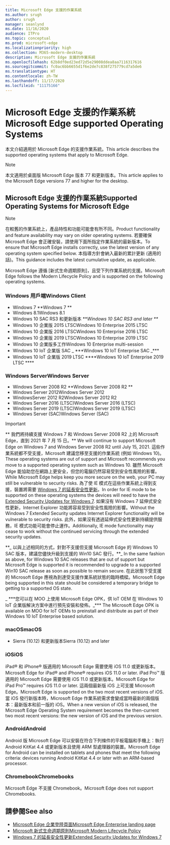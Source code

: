 ```yaml
---
title: Microsoft Edge 支援的作業系統
ms.author: srugh
author: srugh
manager: seanlynd
ms.date: 11/16/2020
audience: ITPro
ms.topic: conceptual
ms.prod: microsoft-edge
ms.localizationpriority: high
ms.collection: M365-modern-desktop
description: Microsoft Edge 支援的作業系統
ms.openlocfilehash: 62b8df0ed23ed72d5e29008ddea8aa7116317616
ms.sourcegitcommit: fc0ac6bb6655d1f6e2de7c838f275779cd7a5de6
ms.translationtype: HT
ms.contentlocale: zh-TW
ms.lasthandoff: 11/17/2020
ms.locfileid: "11175166"
---
```

# <span data-ttu-id="2ad12-103">Microsoft Edge 支援的作業系統</span><span class="sxs-lookup"><span data-stu-id="2ad12-103">Microsoft Edge supported Operating Systems</span></span>

<span data-ttu-id="2ad12-104">本文介紹適用於 Microsoft Edge 的支援作業系統。</span><span class="sxs-lookup"><span data-stu-id="2ad12-104">This article describes the supported operating systems that apply to Microsoft Edge.</span></span>

> [!NOTE]
> <span data-ttu-id="2ad12-105">本文適用於桌面版 Microsoft Edge 版本 77 和更新版本。</span><span class="sxs-lookup"><span data-stu-id="2ad12-105">This article applies to the Microsoft Edge versions 77 and higher for the desktop.</span></span>

## <span data-ttu-id="2ad12-106">Microsoft Edge 支援的作業系統</span><span class="sxs-lookup"><span data-stu-id="2ad12-106">Supported Operating Systems for Microsoft Edge</span></span>

> [!NOTE]
> <span data-ttu-id="2ad12-107">在較舊的作業系統上，產品特性和功能可能會有所不同。</span><span class="sxs-lookup"><span data-stu-id="2ad12-107">Product functionality and feature availability may vary on older operating systems.</span></span> <span data-ttu-id="2ad12-108">若要確保 Microsoft Edge 會正確安裝，請使用下面所指定作業系統的最新版本。</span><span class="sxs-lookup"><span data-stu-id="2ad12-108">To ensure that Microsoft Edge installs correctly, use the latest version of any operating system specified below.</span></span> <span data-ttu-id="2ad12-109">本指導方針會納入最新的累計更新 (適用的話)。</span><span class="sxs-lookup"><span data-stu-id="2ad12-109">This guidance includes the latest cumulative update, as applicable.</span></span>

<span data-ttu-id="2ad12-110">Microsoft Edge 遵循 [新式生命週期原則]，且受下列作業系統的支援。</span><span class="sxs-lookup"><span data-stu-id="2ad12-110">Microsoft Edge follows the Modern Lifecycle Policy and is supported on the following operating systems.</span></span>

### <span data-ttu-id="2ad12-111">Windows 用戶端</span><span class="sxs-lookup"><span data-stu-id="2ad12-111">Windows Client</span></span>

- <span data-ttu-id="2ad12-112">Windows 7 \*\*</span><span class="sxs-lookup"><span data-stu-id="2ad12-112">Windows 7 \*\*</span></span>
- <span data-ttu-id="2ad12-113">Windows 8.1</span><span class="sxs-lookup"><span data-stu-id="2ad12-113">Windows 8.1</span></span>
- <span data-ttu-id="2ad12-114">Windows 10 SAC RS3 和更新版本 \*\*_</span><span class="sxs-lookup"><span data-stu-id="2ad12-114">Windows 10 SAC RS3 and later \*\*_</span></span>
- <span data-ttu-id="2ad12-115">Windows 10 企業版 2015 LTSC</span><span class="sxs-lookup"><span data-stu-id="2ad12-115">Windows 10 Enterprise 2015 LTSC</span></span>
- <span data-ttu-id="2ad12-116">Windows 10 企業版 2016 LTSC</span><span class="sxs-lookup"><span data-stu-id="2ad12-116">Windows 10 Enterprise 2016 LTSC</span></span>
- <span data-ttu-id="2ad12-117">Windows 10 企業版 2019 LTSC</span><span class="sxs-lookup"><span data-stu-id="2ad12-117">Windows 10 Enterprise 2019 LTSC</span></span>
- <span data-ttu-id="2ad12-118">Windows 10 企業版多工作</span><span class="sxs-lookup"><span data-stu-id="2ad12-118">Windows 10 Enterprise multi-session</span></span>
- <span data-ttu-id="2ad12-119">Windows 10 IoT 企業版 SAC _ \*\*\*</span><span class="sxs-lookup"><span data-stu-id="2ad12-119">Windows 10 IoT Enterprise SAC _\*\*\*</span></span>
- <span data-ttu-id="2ad12-120">Windows 10 IoT 企業版 2019 LTSC \*\*\*\*</span><span class="sxs-lookup"><span data-stu-id="2ad12-120">Windows 10 IoT Enterprise 2019 LTSC \*\*\*\*</span></span>



### <span data-ttu-id="2ad12-121">Windows Server</span><span class="sxs-lookup"><span data-stu-id="2ad12-121">Windows Server</span></span>

- <span data-ttu-id="2ad12-122">Windows Server 2008 R2 \*\*</span><span class="sxs-lookup"><span data-stu-id="2ad12-122">Windows Server 2008 R2 \*\*</span></span>
- <span data-ttu-id="2ad12-123">Windows Server 2012</span><span class="sxs-lookup"><span data-stu-id="2ad12-123">Windows Server 2012</span></span>
- <span data-ttu-id="2ad12-124">WindowsServer 2012 R2</span><span class="sxs-lookup"><span data-stu-id="2ad12-124">Windows Server 2012 R2</span></span>
- <span data-ttu-id="2ad12-125">Windows Server 2016 (LTSC)</span><span class="sxs-lookup"><span data-stu-id="2ad12-125">Windows Server 2016 (LTSC)</span></span>
- <span data-ttu-id="2ad12-126">Windows Server 2019 (LTSC)</span><span class="sxs-lookup"><span data-stu-id="2ad12-126">Windows Server 2019 (LTSC)</span></span>
- <span data-ttu-id="2ad12-127">Windows Server (SAC)</span><span class="sxs-lookup"><span data-stu-id="2ad12-127">Windows Server (SAC)</span></span>

> [!IMPORTANT]
> <span data-ttu-id="2ad12-128">\*\* 我們將持續支援 Windows 7 和 Windows Server 2008 R2 上的 Microsoft Edge，直到 2021 年 7 月 15 日。</span><span class="sxs-lookup"><span data-stu-id="2ad12-128">\*\* We will continue to support Microsoft Edge on Windows 7 and Windows Server 2008 R2 until July 15, 2021.</span></span> <span data-ttu-id="2ad12-129">這些作業系統都不受支援，Microsoft 建議您移至支援的作業系統 (例如 Windows 10)。</span><span class="sxs-lookup"><span data-stu-id="2ad12-129">These operating systems are out of support and Microsoft recommends you move to a supported operating system such as Windows 10.</span></span> <span data-ttu-id="2ad12-130">雖然 Microsoft Edge 能協助您在網路上更安全，但您的電腦仍然容易受到安全性風險的影響。</span><span class="sxs-lookup"><span data-stu-id="2ad12-130">While Microsoft Edge helps keep you more secure on the web, your PC may still be vulnerable to security risks.</span></span> <span data-ttu-id="2ad12-131">為了使 IE 模式在這些作業系統上得到支援，裝置將需要 [Windows 7 的延長安全性更新](https://support.microsoft.com/help/4527878/faq-about-extended-security-updates-for-windows-7)。</span><span class="sxs-lookup"><span data-stu-id="2ad12-131">In order for IE mode to be supported on these operating systems the devices will need to have the [Extended Security Updates for Windows 7](https://support.microsoft.com/help/4527878/faq-about-extended-security-updates-for-windows-7).</span></span> <span data-ttu-id="2ad12-132">如果沒有 Windows 7 延伸式安全性更新，Internet Explorer 功能將容易受到安全性風險的影響。</span><span class="sxs-lookup"><span data-stu-id="2ad12-132">Without the Windows 7 Extended Security updates Internet Explorer functionality will be vulnerable to security risks.</span></span> <span data-ttu-id="2ad12-133">此外，如果沒有透過延伸式安全性更新持續提供服務，IE 模式功能可能會停止運作。</span><span class="sxs-lookup"><span data-stu-id="2ad12-133">Additionally, IE mode functionality may cease to work without the continued servicing through the extended security updates.</span></span>  
>
> <span data-ttu-id="2ad12-134">\*\*_ 以與上述相同的方式，針對不支援但支援 Microsoft Edge 的 Windows 10 SAC 版本，建議您儘快升級到支援的 Win10 SAC 發行。</span><span class="sxs-lookup"><span data-stu-id="2ad12-134">\*\*_ In the same fashion as above, for Windows 10 SAC releases that are out of support but Microsoft Edge is supported it is recommended to upgrade to a supported Win10 SAC release as soon as possible to remain secure.</span></span> <span data-ttu-id="2ad12-135">在此狀態下受支援的 Microsoft Edge 應視為到達受支援作業系統狀態的臨時橋樑。</span><span class="sxs-lookup"><span data-stu-id="2ad12-135">Microsoft Edge being supported in this state should be considered a temporary bridge to getting to a supported OS state.</span></span>
>
> <span data-ttu-id="2ad12-136">_ \*\*\*您可以在 MOO 上使用 Microsoft Edge OPK，供 loT OEM 在 Windows 10 IoT 企業版解決方案中進行預先安裝和發佈。</span><span class="sxs-lookup"><span data-stu-id="2ad12-136">_\*\*\* The Microsoft Edge OPK is available on MOO for IoT OEMs to preinstall and distribute as part of their Windows 10 IoT Enterprise based solution.</span></span>

### <span data-ttu-id="2ad12-137">macOS</span><span class="sxs-lookup"><span data-stu-id="2ad12-137">macOS</span></span>

- <span data-ttu-id="2ad12-138">Sierra (10.12) 和更新版本</span><span class="sxs-lookup"><span data-stu-id="2ad12-138">Sierra (10.12) and later</span></span>

### <span data-ttu-id="2ad12-139">iOS</span><span class="sxs-lookup"><span data-stu-id="2ad12-139">iOS</span></span>

<span data-ttu-id="2ad12-140">iPad&reg; 和 iPhone&reg; 版適用的 Microsoft Edge 需要使用 iOS 11.0 或更新版本。</span><span class="sxs-lookup"><span data-stu-id="2ad12-140">Microsoft Edge for iPad&reg; and iPhone&reg; requires iOS 11.0 or later.</span></span> <span data-ttu-id="2ad12-141">iPad Pro&trade; 版適用的 Microsoft Edge 需要使用 iOS 11.0 或更新版本。</span><span class="sxs-lookup"><span data-stu-id="2ad12-141">Microsoft Edge for iPad Pro&trade; requires iOS 11.0 or later.</span></span> <span data-ttu-id="2ad12-142">這兩個最新版 iOS 上可支援 Microsoft Edge。</span><span class="sxs-lookup"><span data-stu-id="2ad12-142">Microsoft Edge is supported on the two most recent versions of iOS.</span></span> <span data-ttu-id="2ad12-143">當 iOS 發行新版本時，Microsoft Edge 作業系統需求會變成當時最新的兩個版本：最新版本和前一版的 iOS。</span><span class="sxs-lookup"><span data-stu-id="2ad12-143">When a new version of iOS is released, the Microsoft Edge Operating System requirement becomes the then-current two most recent versions: the new version of iOS and the previous version.</span></span>

### <span data-ttu-id="2ad12-144">Android</span><span class="sxs-lookup"><span data-stu-id="2ad12-144">Android</span></span>

<span data-ttu-id="2ad12-145">Android 版 Microsoft Edge 可以安裝在符合下列條件的平板電腦和手機上：執行 Android KitKat 4.4 或更新版本且使用 ARM 型處理器的裝置。</span><span class="sxs-lookup"><span data-stu-id="2ad12-145">Microsoft Edge for Android can be installed on tablets and phones that meet the following criteria: devices running Android KitKat 4.4 or later with an ARM-based processor.</span></span>

### <span data-ttu-id="2ad12-146">Chromebook</span><span class="sxs-lookup"><span data-stu-id="2ad12-146">Chromebooks</span></span>

<span data-ttu-id="2ad12-147">Microsoft Edge 不支援 Chromebook。</span><span class="sxs-lookup"><span data-stu-id="2ad12-147">Microsoft Edge does not support Chromebooks.</span></span>

## <span data-ttu-id="2ad12-148">請參閱</span><span class="sxs-lookup"><span data-stu-id="2ad12-148">See also</span></span>

- [<span data-ttu-id="2ad12-149">Microsoft Edge 企業登陸頁面</span><span class="sxs-lookup"><span data-stu-id="2ad12-149">Microsoft Edge Enterprise landing page</span></span>](https://aka.ms/EdgeEnterprise)
- [<span data-ttu-id="2ad12-150">Microsoft 新式生命週期原則</span><span class="sxs-lookup"><span data-stu-id="2ad12-150">Microsoft Modern Lifecycle Policy</span></span>](https://support.microsoft.com/help/30881/modern-lifecycle-policy)
- [<span data-ttu-id="2ad12-151">Windows 7 的延長安全性更新</span><span class="sxs-lookup"><span data-stu-id="2ad12-151">Extended Security Updates for Windows 7</span></span>](https://support.microsoft.com/help/4527878/faq-about-extended-security-updates-for-windows-7)
